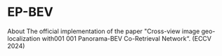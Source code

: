 # EP-BEV
About The official implementation of the paper "Cross-view image geo-localization with001 001 Panorama-BEV Co-Retrieval Network“. (ECCV 2024)
